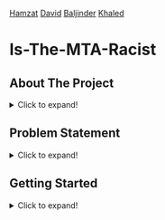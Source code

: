 [Hamzat](https://cha0stig3r.github.io/)  [David]()  [Baljinder](https://www.baljinderhothi.hithub.io) [Khaled](https://www.linkedin.com/in/khaled-ahmed1/)

# Is-The-MTA-Racist

## About The Project
<details>
  <summary>Click to expand!</summary>
  
  <!-- Add your information about the project here -->
  Placeholder text for About The Project.
</details>

## Problem Statement
<details>
  <summary>Click to expand!</summary>
  
  <!-- Add your problem statement here -->
  Placeholder text for Problem Statement.
</details>

## Getting Started
<details>
  <summary>Click to expand!</summary>

  ### Prerequisites

  - Python 3.9.10+
  - Git

  ### Clone the Repository

  Clone this repository to your local machine using the following command:

  ```sh
  git clone https://github.com/ByteFource/Is-The-MTA-Racist.git
  cd Is-The-MTA-Racist

```sh
git clone https://github.com/ByteFource/Is-The-MTA-Racist.git
cd Is-The-MTA-Racist
```

## Set Up Virtual Environment

1. **Navigate to the repository directory:**

   ```sh
   cd your-repo
   ```

2. **Create a virtual environment:**

   - On Windows:

     ```sh
     py -m venv env
     ```

   - On macOS and Linux:

     ```sh
     python3 -m venv env
     ```

3. **Activate the virtual environment:**

   - On Windows:

     ```sh
     env\Scripts\activate
     ```

   - On macOS and Linux:

     ```sh
     source env/bin/activate
     ```

## Install Dependencies

While the virtual environment is active, install the project dependencies using pip:

```sh
pip install -r requirements.txt
```

## Run the Flask App

With the virtual environment still active, you can start the Flask app:

```sh
flask run
```

or

```sh
flask run --debug
```

for debug mode.

The app will be accessible at [http://127.0.0.1:5000/](http://127.0.0.1:5000/).

**Note: remember to activate the virtual environment every time you want to run the app, qnd freeze the requirements if you add any new ones:**
<details>
```sh
pip freeze > requirements.txt
```
  </details>
## Key Features
<details>
  <summary>Click to expand!</summary>
  
  <!-- Add your key features here -->
  Placeholder text for Key Features.
</details>

## Built With
<details>
  <summary>Click to expand!</summary>
  
  <!-- List technologies used in the project here -->
  Placeholder text for Built With.
</details>

## Usage
<details>
  <summary>Click to expand!</summary>
  
  <!-- Add usage instructions here -->
  Placeholder text for Usage.
</details>

## Demo
<details>
  <summary>Click to expand!</summary>
  
  <!-- Add link or description of the demo here -->
  Placeholder text for Demo.
</details>

## Reports
<details>
  <summary>Click to expand!</summary>
  
  <!-- Add any report links or descriptions here -->
  Placeholder text for Reports.
</details>

## Contributing
<details>
  <summary>Click to expand!</summary>
  
  <!-- Add contributing guidelines here -->
  Placeholder text for Contributing.
</details>

## License
<details>
  <summary>Click to expand!</summary>
  
  <!-- Add license information here -->
  Placeholder text for License.
</details>

## Contact
<details>
  <summary>Click to expand!</summary>
  
  <!-- Add contact information here -->
  Placeholder text for Contact.
</details>
